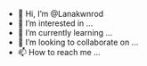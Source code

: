 - 👋 Hi, I’m @Lanakwnrod
- 👀 I’m interested in ...
- 🌱 I’m currently learning ...
- 💞️ I’m looking to collaborate on ...
- 📫 How to reach me ...

<!---
Lanakwnrod/Lanakwnrod is a ✨ special ✨ repository because its `README.md` (this file) appears on your GitHub profile.
You can click the Preview link to take a look at your changes.
--->
